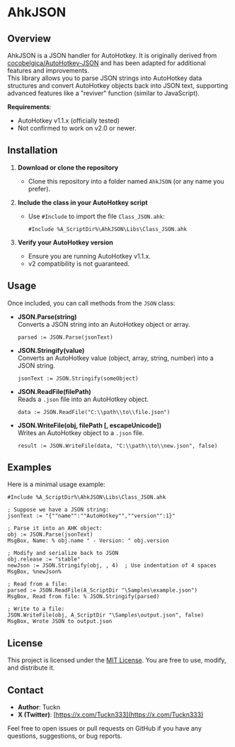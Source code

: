 # AhkJSON

## Overview

AhkJSON is a JSON handler for AutoHotkey. It is originally derived from [cocobelgica/AutoHotkey-JSON](https://github.com/cocobelgica/AutoHotkey-JSON) and has been adapted for additional features and improvements.  
This library allows you to parse JSON strings into AutoHotkey data structures and convert AutoHotkey objects back into JSON text, supporting advanced features like a "reviver" function (similar to JavaScript).

**Requirements**:  

- AutoHotkey v1.1.x (officially tested)  
- Not confirmed to work on v2.0 or newer.

## Installation

1. **Download or clone the repository**  
   - Clone this repository into a folder named `AhkJSON` (or any name you prefer).  
2. **Include the class in your AutoHotkey script**  
   - Use `#Include` to import the file `Class_JSON.ahk`:

     ```ahk
     #Include %A_ScriptDir%\AhkJSON\Libs\Class_JSON.ahk
     ```

3. **Verify your AutoHotkey version**  
   - Ensure you are running AutoHotkey v1.1.x. 
   - v2 compatibility is not guaranteed.

## Usage

Once included, you can call methods from the `JSON` class:

- **JSON.Parse(string)**  
  Converts a JSON string into an AutoHotkey object or array.  

  ```ahk
  parsed := JSON.Parse(jsonText)
  ```

- **JSON.Stringify(value)**  
  Converts an AutoHotkey value (object, array, string, number) into a JSON string.  

  ```ahk
  jsonText := JSON.Stringify(someObject)
  ```

- **JSON.ReadFile(filePath)**  
  Reads a `.json` file into an AutoHotkey object.  

  ```ahk
  data := JSON.ReadFile("C:\\path\\to\\file.json")
  ```

- **JSON.WriteFile(obj, filePath [, escapeUnicode])**  
  Writes an AutoHotkey object to a `.json` file.  

  ```ahk
  result := JSON.WriteFile(data, "C:\\path\\to\\new.json", false)
  ```

## Examples

Here is a minimal usage example:

```ahk
#Include %A_ScriptDir%\AhkJSON\Libs\Class_JSON.ahk

; Suppose we have a JSON string:
jsonText := "{""name"":""AutoHotkey"",""version"":1}"

; Parse it into an AHK object:
obj := JSON.Parse(jsonText)
MsgBox, Name: % obj.name " - Version: " obj.version

; Modify and serialize back to JSON
obj.release := "stable"
newJson := JSON.Stringify(obj, , 4)  ; Use indentation of 4 spaces
MsgBox, %newJson%

; Read from a file:
parsed := JSON.ReadFile(A_ScriptDir "\Samples\example.json")
MsgBox, Read from file: % JSON.Stringify(parsed)

; Write to a file:
JSON.WriteFile(obj, A_ScriptDir "\Samples\output.json", false)
MsgBox, Wrote JSON to output.json
```

## License

This project is licensed under the [MIT License](./LICENSE). You are free to use, modify, and distribute it.

## Contact

- **Author**: Tuckn  
- **X (Twitter)**: [https://x.com/Tuckn333](https://x.com/Tuckn333)

Feel free to open issues or pull requests on GitHub if you have any questions, suggestions, or bug reports.
